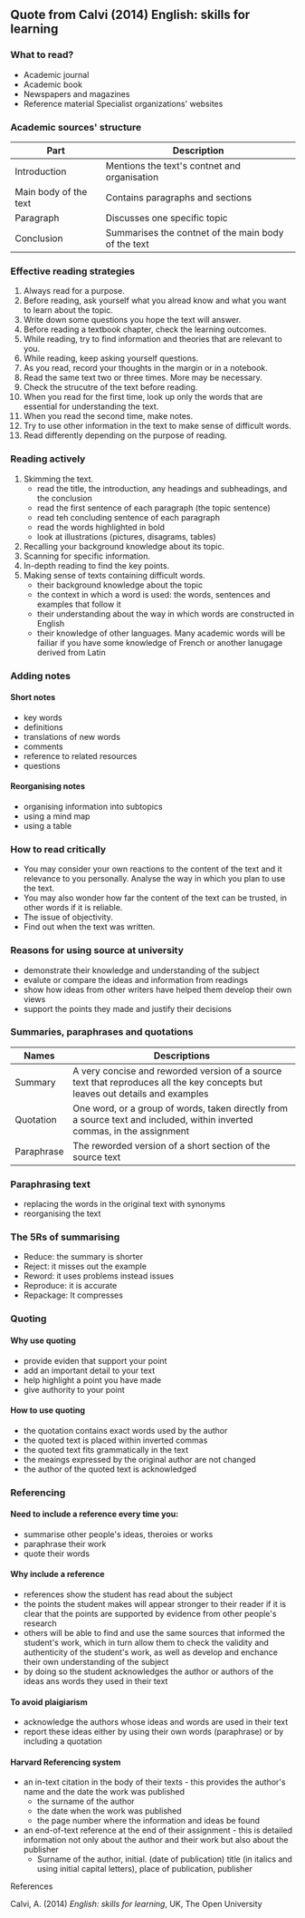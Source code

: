 ## Quote from Calvi (2014) English: skills for learning

### What to read?
- Academic journal
- Academic book
- Newspapers and magazines
- Reference material
Specialist organizations' websites

### Academic sources' structure
| Part | Description
| ---- | ----------- |
| Introduction | Mentions the text's contnet and organisation |
| Main body of the text | Contains paragraphs and sections |
| Paragraph | Discusses one specific topic |
| Conclusion | Summarises the contnet of the main body of the text |

### Effective reading strategies
1. Always read for a purpose.
2. Before reading, ask yourself what you alread know and what you want to learn about the topic.
3. Write down some questions you hope the text will answer.
4. Before reading a textbook chapter, check the learning outcomes.
5. While reading, try to find information and theories that are relevant to you.
6. While reading, keep asking yourself questions.
7. As you read, record your thoughts in the margin or in a notebook.
8. Read the same text two or three times. More may be necessary.
9. Check the strucutre of the text before reading.
10. When you read for the first time, look up only the words that are essential for understanding the text.
11. When you read the second time, make notes.
12. Try to use other information in the text to make sense of difficult words.
13. Read differently depending on the purpose of reading.

### Reading actively
1. Skimming the text.
    - read the title, the introduction, any headings and subheadings, and the conclusion
    - read the first sentence of each paragraph (the topic sentence)
    - read teh concluding sentence of each paragraph
    - read the words highlighted in bold
    - look at illustrations (pictures, disagrams, tables)
2. Recalling your background knowledge about its topic.
3. Scanning for specific information.
4. In-depth reading to find the key points.
5. Making sense of texts containing difficult words.
    - their background knowledge about the topic
    - the context in which a word is used: the words, sentences and examples that follow it
    - their understanding about the way in which words are constructed in English
    - their knowledge of other languages. Many academic words will be failiar if you have some knowledge of French or another lanugage derived from Latin

### Adding notes
#### Short notes
- key words
- definitions
- translations of new words
- comments
- reference to related resources
- questions

#### Reorganising notes
- organising information into subtopics
- using a mind map
- using a table


### How to read critically
- You may consider your own reactions to the content of the text and it relevance to you personally. Analyse the way in which you plan to use the text.
- You may also wonder how far the content of the text can be trusted, in other words if it is reliable.
- The issue of objectivity.
- Find out when the text was written.

### Reasons for using source at university
- demonstrate their knowledge and understanding of the subject
- evalute or compare the ideas and information from readings
- show how ideas from other writers have helped them develop their own views
- support the points they made and justify their decisions

### Summaries, paraphrases and quotations
| Names | Descriptions |
| ----- | ------------ |
| Summary | A very concise and reworded version of a source text that reproduces all the key concepts but leaves out details and examples |
| Quotation | One word, or a group of words, taken directly from a source text and included, within inverted commas, in the assignment |
| Paraphrase | The reworded version of a short section of the source text |

### Paraphrasing text
- replacing the words in the original text with synonyms
- reorganising the text

### The 5Rs of summarising
- Reduce: the summary is shorter
- Reject: it misses out the example
- Reword: it uses problems instead issues
- Reproduce: it is accurate
- Repackage: It compresses

### Quoting
#### Why use quoting
- provide eviden that support your point
- add an important detail to your text
- help highlight a point you have made
- give authority to your point

#### How to use quoting
- the quotation contains exact words used by the author
- the quoted text is placed within inverted commas
- the quoted text fits grammatically in the text
- the meaings expressed by the original author are not changed
- the author of the quoted text is acknowledged

### Referencing
#### Need to include a reference every time you:
- summarise other people's ideas, theroies or works
- paraphrase their work
- quote their words

#### Why include a reference
- references show the student has read about the subject
- the points the student makes will appear stronger to their reader if it is clear that the points are supported by evidence from other people's research
- others will be able to find and use the same sources that informed the student's work, which in turn allow them to check the validity and authenticity of the student's work, as well as develop and enchance their own understanding of the subject
- by doing so the student acknowledges the author or authors of the ideas ans words they used in their text

#### To avoid plaigiarism
- acknowledge the authors whose ideas and words are used in their text
- report these ideas either by using their own words (paraphrase) or by including a quotation

#### Harvard Referencing system
- an in-text citation in the body of their texts - this provides the author's name and the date the work was published
    - the surname of the author
    - the date when the work was published
    - the page number where the information and ideas be found
- an end-of-text reference at the end of their assignment - this is detailed information not only about the author and their work but also about the publisher
    - Surname of the author, initial. (date of publication) title (in italics and using initial capital letters), place of publication, publisher


References

Calvi, A. (2014) *English: skills for learning*, UK, The Open University